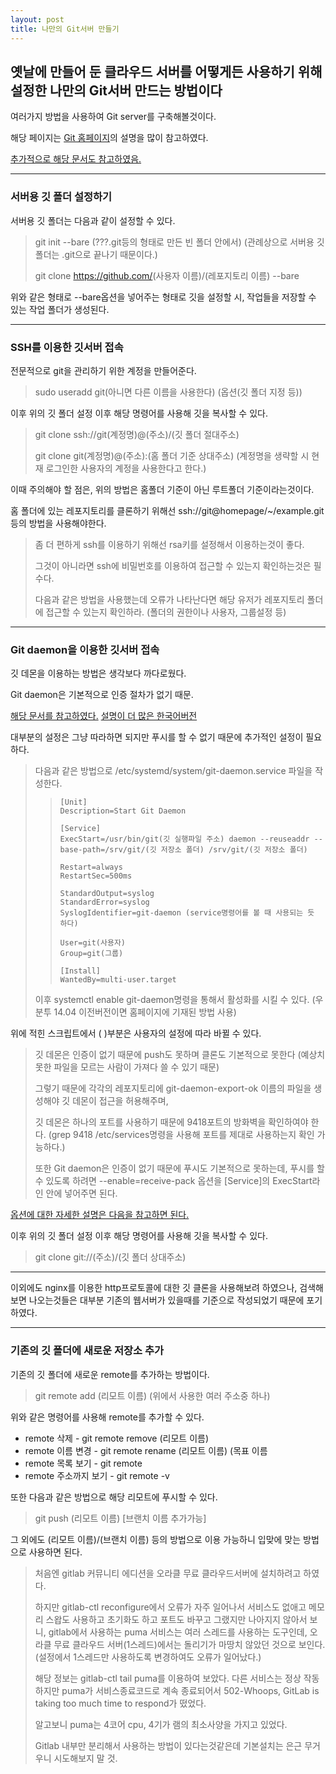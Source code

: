 ```yaml
---
layout: post
title: 나만의 Git서버 만들기
---
```



## 옛날에 만들어 둔 클라우드 서버를 어떻게든 사용하기 위해 설정한 나만의 Git서버 만드는 방법이다

여러가지 방법을 사용하여 Git server를 구축해볼것이다.

해당 페이지는 [Git 홈페이지](<https://git-scm.com/book/ko/v2/Git-%EC%84%9C%EB%B2%84-%EC%84%9C%EB%B2%84%EC%97%90-Git-%EC%84%A4%EC%B9%98%ED%95%98%EA%B8%B0>)의 설명을 많이 참고하였다.

[추가적으로 해당 문서도 참고하였음.](<https://git-scm.com/book/ko/v2/Git-%EC%84%9C%EB%B2%84-%ED%94%84%EB%A1%9C%ED%86%A0%EC%BD%9C>)

----

### 서버용 깃 폴더 설정하기

서버용 깃 폴더는 다음과 같이 설정할 수 있다.

> git init --bare (???.git등의 형태로 만든 빈 폴더 안에서) (관례상으로 서버용 깃 폴더는 .git으로 끝나기 때문이다.)
>
> git clone <https://github.com/>(사용자 이름)/(레포지토리 이름) --bare

위와 같은 형태로 --bare옵션을 넣어주는 형태로 깃을 설정할 시, 작업들을 저장할 수 있는 작업 폴더가 생성된다.

----

### SSH를 이용한 깃서버 접속

전문적으로 git을 관리하기 위한 계정을 만들어준다.

> sudo useradd git(아니면 다른 이름을 사용한다) (옵션(깃 폴더 지정 등))

이후 위의 깃 폴더 설정 이후 해당 명령어를 사용해 깃을 복사할 수 있다.

> git clone ssh://git(계정명)@(주소)/(깃 폴더 절대주소)
>
> git clone git(계정명)@(주소):(홈 폴더 기준 상대주소) (계정명을 생략할 시 현재 로그인한 사용자의 계정을 사용한다고 한다.)

이때 주의해야 할 점은, 위의 방법은 홈폴더 기준이 아닌 루트폴더 기준이라는것이다.

홈 폴더에 있는 레포지토리를 클론하기 위해선 ssh://git@homepage/~/example.git 등의 방법을 사용해야한다.

> 좀 더 편하게 ssh를 이용하기 위해선 rsa키를 설정해서 이용하는것이 좋다.
>
> 그것이 아니라면 ssh에 비밀번호를 이용하여 접근할 수 있는지 확인하는것은 필수다.
>
> 다음과 같은 방법을 사용했는데 오류가 나타난다면 해당 유저가 레포지토리 폴더에 접근할 수 있는지 확인하라. (폴더의 권한이나 사용자, 그룹설정 등)

----

### Git daemon을 이용한 깃서버 접속

깃 데몬을 이용하는 방법은 생각보다 까다로웠다.

Git daemon은 기본적으로 인증 절차가 없기 때문.

[해당 문서를 참고하였다.](<https://git-scm.com/docs/git-daemon>) [설명이 더 많은 한국어버전](<https://git-scm.com/book/ko/v2/Git-%EC%84%9C%EB%B2%84-Git-%EB%8D%B0%EB%AA%AC>)

대부분의 설정은 그냥 따라하면 되지만 푸시를 할 수 없기 때문에 추가적인 설정이 필요하다.

> 다음과 같은 방법으로 /etc/systemd/system/git-daemon.service 파일을 작성한다.
>>
>> ```text
>> [Unit]
>> Description=Start Git Daemon
>>
>> [Service]
>> ExecStart=/usr/bin/git(깃 실행파일 주소) daemon --reuseaddr --base-path=/srv/git/(깃 저장소 폴더) /srv/git/(깃 저장소 폴더)
>>
>> Restart=always
>> RestartSec=500ms
>>
>> StandardOutput=syslog
>> StandardError=syslog
>> SyslogIdentifier=git-daemon (service명령어를 볼 때 사용되는 듯 하다)
>>
>> User=git(사용자)
>> Group=git(그룹)
>>
>> [Install]
>> WantedBy=multi-user.target
>> ```
>
> 이후 systemctl enable git-daemon명령을 통해서 활성화를 시킬 수 있다. (우분투 14.04 이전버전이면 홈페이지에 기재된 방법 사용)

위에 적힌 스크립트에서 ( )부분은 사용자의 설정에 따라 바뀔 수 있다.

> 깃 데몬은 인증이 없기 때문에 push도 못하며 클론도 기본적으로 못한다 (예상치 못한 파일을 모르는 사람이 가져다 쓸 수 있기 때문)
>
> 그렇기 때문에 각각의 레포지토리에 git-daemon-export-ok 이름의 파일을 생성해야 깃 데몬이 접근을 허용해주며,
>
> 깃 데몬은 하나의 포트를 사용하기 때문에 9418포트의 방화벽을 확인하여야 한다. (grep 9418 /etc/services명령을 사용해 포트를 제대로 사용하는지 확인 가능하다.)
>
> 또한 Git daemon은 인증이 없기 때문에 푸시도 기본적으로 못하는데, 푸시를 할 수 있도록 하려면 --enable=receive-pack 옵션을 [Service]의 ExecStart라인 안에 넣어주면 된다.

[옵션에 대한 자세한 설명은 다음을 참고하면 된다.](<https://git-scm.com/docs/git-daemon>)

이후 위의 깃 폴더 설정 이후 해당 명령어를 사용해 깃을 복사할 수 있다.

> git clone git://(주소)/(깃 폴더 상대주소)

----

이외에도 nginx를 이용한 http프로토콜에 대한 깃 클론을 사용해보려 하였으나, 검색해보면 나오는것들은 대부분 기존의 웹서버가 있을때를 기준으로 작성되었기 때문에 포기하였다.

----

### 기존의 깃 폴더에 새로운 저장소 추가

기존의 깃 폴더에 새로운 remote를 추가하는 방법이다.

> git remote add (리모트 이름) (위에서 사용한 여러 주소중 하나)

위와 같은 명령어를 사용해 remote를 추가할 수 있다.

- remote 삭제 - git remote remove (리모트 이름)
- remote 이름 변경 - git remote rename (리모트 이름) (목표 이름
- remote 목록 보기 - git remote
- remote 주소까지 보기 - git remote -v

또한 다음과 같은 방법으로 해당 리모트에 푸시할 수 있다.

> git push (리모트 이름) [브랜치 이름 추가가능]

그 외에도 (리모트 이름)/(브랜치 이름) 등의 방법으로 이용 가능하니 입맞에 맞는 방법으로 사용하면 된다.

> 처음엔 gitlab 커뮤니티 에디션을 오라클 무료 클라우드서버에 설치하려고 하였다.
>
> 하지만 gitlab-ctl reconfigure에서 오류가 자주 일어나서 서비스도 없애고 메모리 스왑도 사용하고 초기화도 하고 포트도 바꾸고 그랬지만 나아지지 않아서 보니, gitlab에서 사용하는 puma 서비스는 여러 스레드를 사용하는 도구인데, 오라클 무료 클라우드 서버(1스레드)에서는 돌리기가 마땅치 않았던 것으로 보인다. (설정에서 1스레드만 사용하도록 변경하여도 오류가 일어났다.)
>
> 해당 정보는 gitlab-ctl tail puma를 이용하여 보았다. 다른 서비스는 정상 작동하지만 puma가 서비스종료코드로 계속 종료되어서 502-Whoops, GitLab is taking too much time to respond가 떴었다.
>
> 알고보니 puma는 4코어 cpu, 4기가 램의 최소사양을 가지고 있었다.
>
> Gitlab 내부만 분리해서 사용하는 방법이 있다는것같은데 기본설치는 은근 무거우니 시도해보지 말 것.
